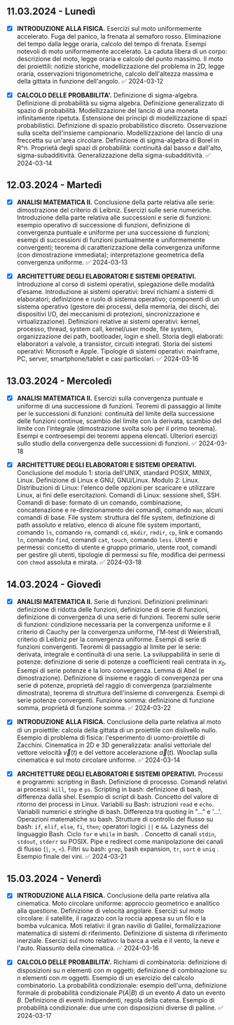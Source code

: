## 11.03.2024 - Lunedì
- [x] **INTRODUZIONE ALLA FISICA.** Esercizi sul moto uniformemente accelerato. Fuga del panico, la frenata al semaforo rosso. Eliminazione del tempo dalla legge oraria, calcolo del tempo di frenata. Esempi notevoli di moto uniformemente accelerato. La caduta libera di un corpo: descrizione del moto, legge oraria e calcolo del punto massimo. Il moto dei proiettili: notizie storiche, modellizzazione del problema in 2D, legge oraria, osservazioni trigonometriche, calcolo dell'altezza massima e della gittata in funzione dell'angolo. ✅ 2024-03-12

- [x] **CALCOLO DELLE PROBABILITA'.** Definizione di sigma-algebra. Definizione di probabilità su sigma algebra. Definizione generalizzato di spazio di probabilità. Modellizzazione del lancio di una moneta infinitamente ripetuta. Estensione dei principi di modellizzazione di spazi probabilistici. Definizione di spazio probabilistico discreto. Osservazione sulla scelta dell'insieme campionario. Modellizzazione del lancio di una freccetta su un'area circolare. Definizione di sigma-algebra di Borel in R^n. Proprietà degli spazi di probabilità: continuità dal basso e dall'alto, sigma-subadditività. Generalizzazione della sigma-subadditività. ✅ 2024-03-14

## 12.03.2024 - Martedì
- [x] **ANALISI MATEMATICA II.** Conclusione della parte relativa alle serie: dimostrazione del criterio di Leibniz. Esercizi sulle serie numeriche. Introduzione della parte relativa alle successioni e serie di funzioni: esempio operativo di successione di funzioni, definizione di convergenza puntuale e uniforme per una successione di funzioni; esempi di successioni di funzioni puntualmente e uniformemente convergenti; teorema di caratterizzazione della convergenza uniforme (con dimostrazione immediata); interpretazione geometrica della convergenza uniforme. ✅ 2024-03-13

- [x] **ARCHITETTURE DEGLI ELABORATORI E SISTEMI OPERATIVI.** Introduzione al corso di sistemi operativi, spiegazione delle modalità d'esame. Introduzione ai sistemi operativi: brevi richiami a sistemi di elaboratori; definizione e ruolo di sistema operativo; componenti di un sistema operativo (gestore dei processi, della memoria, dei dischi, dei dispositivi I/O, dei meccanismi di protezioni, sincronizzazione e virtualizzazione). Definizioni relative ai sistemi operativi: kernel, processo, thread, system call, kernel/user mode, file system, organizzazione dei path, bootloader, login e shell. Storia degli elaborati: elaboratori a valvole, a transistor, circuiti integrati. Storia dei sistemi operativi: Microsoft e Apple. Tipologie di sistemi operativi: mainframe, PC, server, smartphone/tablet e casi particolari. ✅ 2024-03-16
## 13.03.2024 - Mercoledì
- [x] **ANALISI MATEMATICA II.** Esercizi sulla convergenza puntuale e uniforme di una successione di funzioni. Teoremi di passaggio al limite per le successioni di funzioni: continuità del limite della successione delle funzioni continue, scambio del limite con la derivata, scambio del limite con l'integrale (dimostrazione svolta solo per il primo teorema). Esempi e controesempi dei teoremi appena elencati. Ulteriori esercizi sullo studio della convergenza delle successioni di funzioni. ✅ 2024-03-18

- [x] **ARCHITETTURE DEGLI ELABORATORI E SISTEMI OPERATIVI.** Conclusione del modulo 1: storia dell'UNIX, standard POSIX, MINIX, Linux. Definizione di Linux e GNU, GNU/Linux. Modulo 2: Linux. Distribuzioni di Linux: l'elenco delle opzioni per scaricare e utilizzare Linux, ai fini delle esercitazioni. Comandi di Linux: sessione shell, SSH. Comandi di base: formato di un comando, combinazione, concatenazione e re-direzionamento dei comandi, comando `man`, alcuni comandi di base. File system: struttura del file system, definizione di path assoluto e relativo, elenco di alcune file system importanti, comando `ls`, comando `rm`, comandi `cd`, `mkdir`, `rmdir`, `cp`, link e comando `ln`, comando `find`, comandi `cat`, `touch`, comando `less`. Utenti e permessi: concetto di utente e gruppo primario, utente root, comandi per gestire gli utenti, tipologie di permessi su file, modifica dei permessi con `chmod` assoluta e mirata. ✅ 2024-03-18

## 14.03.2024 - Giovedì
- [x] **ANALISI MATEMATICA II.** Serie di funzioni. Definizioni preliminari: definizione di ridotta delle funzioni, definizione di serie di funzioni, definizione di convergenza di una serie di funzioni. Teoremi sulle serie di funzioni: condizione necessaria per la convergenza uniforme e il criterio di Cauchy per la convergenza uniforme, l'M-test di Weierstraß, criterio di Leibniz per la convergenza uniforme. Esempi di serie di funzioni convergenti. Teoremi di passaggio al limite per le serie: derivata, integrale e continuità di una serie. La sviluppabilità in serie di potenze: definizione di serie di potenze a coefficienti reali centrata in $x_0$. Esempi di serie potenze e la loro convergenza. Lemma di Abel (e dimostrazione). Definizione di insieme e raggio di convergenza per una serie di potenze, proprietà del raggio di convergenza (parzialmente dimostrata), teorema di struttura dell'insieme di convergenza. Esempi di serie potenze convergenti. Funzione somma: definizione di funzione somma, proprietà di funzione somma. ✅ 2024-03-22

- [x] **INTRODUZIONE ALLA FISICA.** Conclusione della parte relativa al moto di un proiettile: calcola della gittata di un proiettile con dislivello nullo. Esempio di problema di fisica: l'esperimento di uomo-proiettile di Zacchini. Cinematica in 2D e 3D generalizzata: analisi vettoriale del vettore velocità $\vec{v}(t)$ e del vettore accelerazione $\vec{a}(t)$. Wooclap sulla cinematica e sul moto circolare uniforme. ✅ 2024-03-14

- [x] **ARCHITETTURE DEGLI ELABORATORI E SISTEMI OPERATIVI.** Processi e programmi: scripting in Bash. Definizione di processo. Comandi relativi ai processi: `kill`, `top` e `ps`. Scripting in bash: definizione di bash, differenza dalla shel. Esempio di script di bash. Concetto del valore di ritorno dei processi in Linux. Variabili su Bash: istruzioni `read` e `echo`. Variabili numerici e stringhe di bash. Differenza tra quoting in "..." e '...'. Operazioni matematiche su bash. Strutture di controllo del flusso su bash: `if`, `elif`, `else`, `fi`, `then`; operatori logici `||` e `&&`. Lazyness del linguaggio Bash. Ciclo `for` e `while` in bash. . Concetto di canali `stdin`, `stdout`, `stderr` su POSIX. Pipe e redirect come manipolazione dei canali di flusso (`|`, `>`, `<`). Filtri su bash: `grep`, bash expansion, `tr`, `sort` e `uniq` . Esempio finale dei vini. ✅ 2024-03-21

## 15.03.2024 - Venerdì
- [x] **INTRODUZIONE ALLA FISICA.** Conclusione della parte relativa alla cinematica. Moto circolare uniforme: approccio geometrico e analitico alla questione. Definizione di velocità angolare. Esercizi sul moto circolare: il satellite, il ragazzo con la roccia appesa su un filo e la bomba vulcanica. Moti relativi: il gran navilio di Galilei, formalizzazione matematica di sistemi di riferimento. Definizione di sistema di riferimento inerziale. Esercizi sul moto relativo: la barca a vela e il vento, la neve e l'auto. Riassunto della cinematica. ✅ 2024-03-16

- [x] **CALCOLO DELLE PROBABILITA'.** Richiami di combinatoria: definizione di disposizioni su $n$ elementi con $m$ oggetti; definizione di combinazione su $n$ elementi con $m$ oggetti. Esempio di un esercizio del calcolo combinatorio. La probabilità condizionale: esempio dell'urna, definizione formale di probabilità condizionale $P(A|B)$ di un evento $A$ dato un evento $B$. Definizione di eventi indipendenti, regola della catena. Esempio di probabilità condizionale: due urne con disposizioni diverse di palline. ✅ 2024-03-17